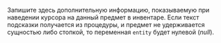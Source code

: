 Запишите здесь дополнительную информацию, показываемую при наведении курсора на данный предмет в инвентаре. Если текст подсказки получается из процедуры, и предмет не удерживается сущностью либо стопкой, то переменная `entity` будет нулевой (<em x-id=4>null</em>).